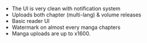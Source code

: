 - The UI is very clean with notification system
- Uploads both chapter (multi-lang) & volume releases
- Basic reader UI
- Watermark on almost every manga chapters
- Manga uploads are up to x1600.
